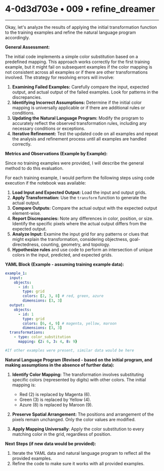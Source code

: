 # 4-0d3d703e • 009 • refine_dreamer

---
Okay, let's analyze the results of applying the initial transformation function to the training examples and refine the natural language program accordingly.

**General Assessment:**

The initial code implements a simple color substitution based on a predefined mapping. This approach works correctly for the first training example, but it might fail on subsequent examples if the color mapping is not consistent across all examples or if there are other transformations involved. The strategy for resolving errors will involve:

1.  **Examining Failed Examples:** Carefully compare the input, expected output, and actual output of the failed examples. Look for patterns in the discrepancies.
2.  **Identifying Incorrect Assumptions:** Determine if the initial color mapping is universally applicable or if there are additional rules or conditions.
3.  **Updating the Natural Language Program:** Modify the program to accurately reflect the observed transformation rules, including any necessary conditions or exceptions.
4.  **Iterative Refinement:** Test the updated code on all examples and repeat the analysis and refinement process until all examples are handled correctly.

**Metrics and Observations (Example by Example):**

Since no training examples were provided, I will describe the general method to do this evaluation.

For each training example, I would perform the following steps using code execution if the notebook was available:

1.  **Load Input and Expected Output:** Load the input and output grids.
2.  **Apply Transformation:** Use the `transform` function to generate the actual output.
3.  **Compare Outputs:** Compare the actual output with the expected output element-wise.
4.  **Report Discrepancies:** Note any differences in color, position, or size. Identify the specific pixels where the actual output differs from the expected output.
5.  **Analyze Input:** Examine the input grid for any patterns or clues that might explain the transformation, considering objectness, goal-directedness, counting, geometry, and topology.
6.  **Hypothesize rules** and use code to perform an intersection of unique colors in the input, predicted, and expected grids.

**YAML Block (Example - assuming training example data):**

```yaml
example_1:
  input:
    objects:
      - id: 1
        type: grid
        colors: [2, 3, 8] # red, green, azure
        dimensions: [3, 3]
  output:
    objects:
      - id: 1
        type: grid
        colors: [6, 4, 9] # magenta, yellow, maroon
        dimensions: [3, 3]
  transformations:
    - type: color_substitution
      mapping: {2: 6, 3: 4, 8: 9}

#If other examples were present, similar data would be here
```

**Natural Language Program (Revised - based on the initial program, and making assumptions in the absence of further data):**

1.  **Identify Color Mapping:** The transformation involves substituting specific colors (represented by digits) with other colors. The initial mapping is:
    *   Red (2) is replaced by Magenta (6).
    *   Green (3) is replaced by Yellow (4).
    *   Azure (8) is replaced by Maroon (9).

2.  **Preserve Spatial Arrangement:** The positions and arrangement of the pixels remain unchanged. Only the color values are modified.

3. **Apply Mapping Universally**: Apply the color substitution to every matching color in the grid, regardless of position.

**Next Steps (if new data would be provided):**

1.  Iterate the YAML data and natural language program to reflect all the provided examples.
2. Refine the code to make sure it works with all provided examples.


